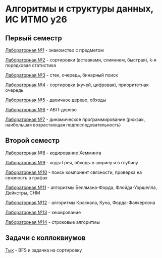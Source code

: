 # Алгоритмы и структуры данных, ИС ИТМО y26
## Первый семестр
[Лабораторная №1]() - знакомство с предметом

[Лабораторная №2](https://github.com/aeterraes/algorithms/tree/main/lab2) - сортировки (вставками, слиянием, быстрая), k-я порядковая статистика

[Лабораторная №3](https://github.com/aeterraes/algorithms/tree/main/lab3) - стек, очередь, бинарный поиск

[Лабораторная №4](https://github.com/aeterraes/algorithms/tree/main/lab4) - сортировки (кучей, цифровая), приоритетная очередь

[Лабораторная №5](https://github.com/aeterraes/algorithms/tree/main/lab5) - двоичное дерево, обходы

[Лабораторная №6](https://github.com/aeterraes/algorithms/tree/main/lab6) - АВЛ-дерево

[Лабораторная №7](https://github.com/aeterraes/algorithms/tree/main/lab7) - динамическое программирование (рюкзак, наибольшая возрастающая подпоследовательность)

## Второй семестр
[Лабораторная №8](https://github.com/aeterraes/algorithms/tree/main/lab8) -  кодирование Хемминга

[Лабораторная №9](https://github.com/aeterraes/algorithms/tree/main/lab9) - коды Грея, обходы в ширину и в глубину

[Лабораторная №10](https://github.com/aeterraes/algorithms/tree/main/lab10) - поиск компонент связности, проверка на связность в графах

[Лабораторная №11](https://github.com/aeterraes/algorithms/tree/main/lab11) - алгоритмы Беллмана-Форда, Флойда-Уоршелла, Дейкстры, СНМ

[Лабораторная №12](https://github.com/aeterraes/algorithms/tree/main/lab12) - алгоритмы Краскала, Куна, Форда-Фалкерсона

[Лабораторная №13](https://github.com/aeterraes/algorithms/tree/main/lab13) - хеширование

[Лабораторная №14](https://github.com/aeterraes/algorithms/tree/main/lab14) - строковые алгоритмы

## Задачи с коллоквиумов

[Тык](https://github.com/aeterraes/algorithms/tree/main/colloq) - BFS и задачка на сортировку
